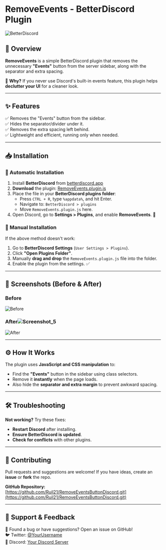 # RemoveEvents - BetterDiscord Plugin

![BetterDiscord]([https://betterdiscord.app/img/logo.png](https://betterdiscord.app/resources/branding/logo_large.svg))

## 🚀 Overview
**RemoveEvents** is a simple BetterDiscord plugin that removes the unnecessary **"Events"** button from the server sidebar, along with the separator and extra spacing.

🔹 **Why?** If you never use Discord's built-in events feature, this plugin helps **declutter your UI** for a cleaner look.

---

## ✨ Features
✅ Removes the "Events" button from the sidebar.  
✅ Hides the separator/divider under it.  
✅ Removes the extra spacing left behind.  
✅ Lightweight and efficient, running only when needed.  

---

## 📥 Installation
### 🔹 Automatic Installation
1. Install **BetterDiscord** from [betterdiscord.app](https://betterdiscord.app/)
2. **Download** the plugin: [RemoveEvents.plugin.js](https://raw.githubusercontent.com/YOUR-USERNAME/YOUR-REPO/main/RemoveEvents.plugin.js)
3. Place the file in your **BetterDiscord plugins folder**:
   - Press `CTRL + R`, type `%appdata%`, and hit Enter.
   - Navigate to: `BetterDiscord > plugins`
   - Move `RemoveEvents.plugin.js` here.
4. Open Discord, go to **Settings > Plugins**, and enable **RemoveEvents**. 🎉

### 🔹 Manual Installation
If the above method doesn't work:
1. Go to **BetterDiscord Settings** (`User Settings > Plugins`).
2. Click **"Open Plugins Folder"**.
3. Manually **drag and drop** the `RemoveEvents.plugin.js` file into the folder.
4. Enable the plugin from the settings. ✅

---

## 📸 Screenshots (Before & After)
### Before
![Before](https://prnt.sc/GT5twdkblcZ4)
### After![Screenshot_5](https://github.com/user-attachments/assets/251e969c-4116-4fd0-80ef-453d2419c747)

![After](https://prnt.sc/a-dBpRElAeju)

---

## ⚙️ How It Works
The plugin uses **JavaScript and CSS manipulation** to:
- Find the **"Events"** button in the sidebar using class selectors.
- Remove it **instantly** when the page loads.
- Also hide the **separator and extra margin** to prevent awkward spacing.

---

## 🛠 Troubleshooting
**Not working?** Try these fixes:
- **Restart Discord** after installing.
- **Ensure BetterDiscord is updated**.
- **Check for conflicts** with other plugins.

---

## 👥 Contributing
Pull requests and suggestions are welcome! If you have ideas, create an **issue** or **fork** the repo.

**GitHub Repository:** [https://github.com/Ruil21/RemoveEventsButtonDiscord.git](https://github.com/Ruil21/RemoveEventsButtonDiscord.git)

---

## 📢 Support & Feedback
💬 Found a bug or have suggestions? Open an issue on GitHub!  
🐦 Twitter: [@YourUsername](https://twitter.com/YourUsername)  
📣 Discord: [Your Discord Server](https://discord.gg/yourserver)
